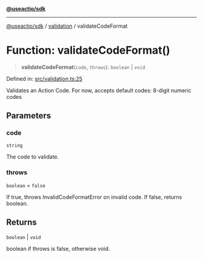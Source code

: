 [**@useactio/sdk**](../../README.md)

***

[@useactio/sdk](../../modules.md) / [validation](../README.md) / validateCodeFormat

# Function: validateCodeFormat()

> **validateCodeFormat**(`code`, `throws`): `boolean` \| `void`

Defined in: [src/validation.ts:25](https://github.com/useactio/sdk/blob/aa0cbb7aefc891bd76a4e1447f8c84a24792d899/src/validation.ts#L25)

Validates an Action Code.
For now, accepts default codes: 8-digit numeric codes

## Parameters

### code

`string`

The code to validate.

### throws

`boolean` = `false`

If true, throws InvalidCodeFormatError on invalid code. If false, returns boolean.

## Returns

`boolean` \| `void`

boolean if throws is false, otherwise void.
